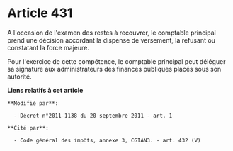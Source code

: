 # Article 431

A l'occasion de l'examen des restes à recouvrer, le comptable principal prend une décision accordant la dispense de
versement, la refusant ou constatant la force majeure. 

Pour l'exercice de cette compétence, le comptable principal peut déléguer sa signature aux administrateurs des finances
publiques placés sous son autorité.

**Liens relatifs à cet article**

	**Modifié par**:

	  - Décret n°2011-1138 du 20 septembre 2011 - art. 1

	**Cité par**:

	  - Code général des impôts, annexe 3, CGIAN3. - art. 432 (V)
